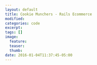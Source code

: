 ```yaml
---
layout: default
title: Cookie Munchers - Rails Ecommerce
modified:
categories: code
excerpt:
tags: []
image:
  feature:
  teaser:
  thumb:
date: 2016-01-04T11:37:45-05:00
---
```


